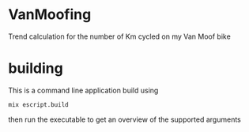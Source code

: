 # VanMoofing

Trend calculation for the number of Km cycled on my Van Moof bike

# building

This is a command line application
build using
```
mix escript.build
```
then run the executable to get an overview of the supported arguments

